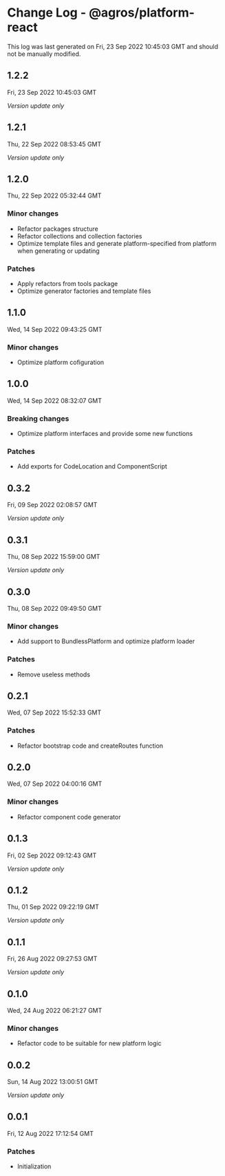 # Change Log - @agros/platform-react

This log was last generated on Fri, 23 Sep 2022 10:45:03 GMT and should not be manually modified.

## 1.2.2
Fri, 23 Sep 2022 10:45:03 GMT

_Version update only_

## 1.2.1
Thu, 22 Sep 2022 08:53:45 GMT

_Version update only_

## 1.2.0
Thu, 22 Sep 2022 05:32:44 GMT

### Minor changes

- Refactor packages structure
- Refactor collections and collection factories
- Optimize template files and generate platform-specified from platform when generating or updating

### Patches

- Apply refactors from tools package
- Optimize generator factories and template files

## 1.1.0
Wed, 14 Sep 2022 09:43:25 GMT

### Minor changes

- Optimize platform cofiguration

## 1.0.0
Wed, 14 Sep 2022 08:32:07 GMT

### Breaking changes

- Optimize platform interfaces and provide some new functions

### Patches

- Add exports for CodeLocation and ComponentScript

## 0.3.2
Fri, 09 Sep 2022 02:08:57 GMT

_Version update only_

## 0.3.1
Thu, 08 Sep 2022 15:59:00 GMT

_Version update only_

## 0.3.0
Thu, 08 Sep 2022 09:49:50 GMT

### Minor changes

- Add support to BundlessPlatform and optimize platform loader

### Patches

- Remove useless methods

## 0.2.1
Wed, 07 Sep 2022 15:52:33 GMT

### Patches

- Refactor bootstrap code and createRoutes function

## 0.2.0
Wed, 07 Sep 2022 04:00:16 GMT

### Minor changes

- Refactor component code generator

## 0.1.3
Fri, 02 Sep 2022 09:12:43 GMT

_Version update only_

## 0.1.2
Thu, 01 Sep 2022 09:22:19 GMT

_Version update only_

## 0.1.1
Fri, 26 Aug 2022 09:27:53 GMT

_Version update only_

## 0.1.0
Wed, 24 Aug 2022 06:21:27 GMT

### Minor changes

- Refactor code to be suitable for new platform logic

## 0.0.2
Sun, 14 Aug 2022 13:00:51 GMT

_Version update only_

## 0.0.1
Fri, 12 Aug 2022 17:12:54 GMT

### Patches

- Initialization

